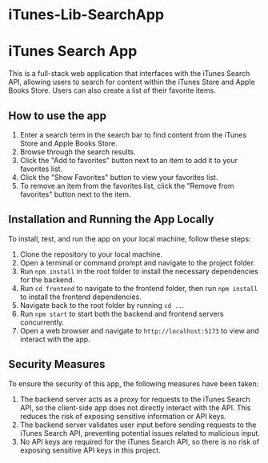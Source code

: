 # iTunes-Lib-SearchApp
# iTunes Search App

This is a full-stack web application that interfaces with the iTunes Search API, allowing users to search for content within the iTunes Store and Apple Books Store. Users can also create a list of their favorite items.

## How to use the app

1. Enter a search term in the search bar to find content from the iTunes Store and Apple Books Store.
2. Browse through the search results.
3. Click the "Add to favorites" button next to an item to add it to your favorites list.
4. Click the "Show Favorites" button to view your favorites list.
5. To remove an item from the favorites list, click the "Remove from favorites" button next to the item.

## Installation and Running the App Locally

To install, test, and run the app on your local machine, follow these steps:

1. Clone the repository to your local machine.
2. Open a terminal or command prompt and navigate to the project folder.
3. Run `npm install` in the root folder to install the necessary dependencies for the backend.
4. Run `cd frontend` to navigate to the frontend folder, then run `npm install` to install the frontend dependencies.
5. Navigate back to the root folder by running `cd ..`.
6. Run `npm start` to start both the backend and frontend servers concurrently.
7. Open a web browser and navigate to `http://localhost:5173` to view and interact with the app.

## Security Measures

To ensure the security of this app, the following measures have been taken:

1. The backend server acts as a proxy for requests to the iTunes Search API, so the client-side app does not directly interact with the API. This reduces the risk of exposing sensitive information or API keys.
2. The backend server validates user input before sending requests to the iTunes Search API, preventing potential issues related to malicious input.
3. No API keys are required for the iTunes Search API, so there is no risk of exposing sensitive API keys in this project.

